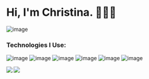 # Hi, I'm Christina. 👩🏼‍💻
![image](https://i.imgur.com/50f2fr7.png)

### Technologies I Use:
![image](https://miro.medium.com/max/256/1*gr0s7tIi_paQggvv1lY-Dg.jpeg)
![image](https://miro.medium.com/max/256/1*gGh9I9ju9w4lXhmWoG2fXA.png)
![image](https://d2eip9sf3oo6c2.cloudfront.net/tags/images/000/000/256/square_256/nodejslogo.png)
![image](https://4.bp.blogspot.com/-X7UPkOQjQuQ/WuHLUEM7SDI/AAAAAAAAAOY/rXGXSOfPP2ckF_cSOC3C5d3B_BhIgNcxACLcBGAs/s1600/mongodb%2B%25282%2529.png)
![image](https://www.softexia.com/wp-content/uploads/2017/04/Java-logo.png)
![image](https://docs.spring.io/spring/docs/current/spring-framework-reference/pdf/favicon.ico)


<a href="s">
  <img align="left" src="https://github-readme-stats.vercel.app/api?username=christinameador&show_icons=true)" />
</a>
<a href="">
  <img align="left" src="https://github-readme-stats.vercel.app/api/top-langs/?username=christinameador" />
</a>
